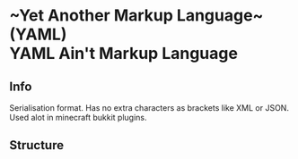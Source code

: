 # ~Yet Another Markup Language~ (YAML)<br>YAML Ain't Markup Language

## Info
Serialisation format. Has no extra characters as brackets like XML or JSON.<br>
Used alot in minecraft bukkit plugins.

## Structure
